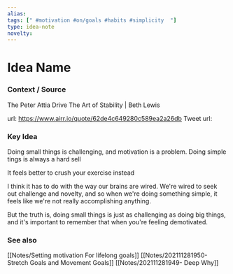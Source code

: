 ```yaml
---
alias: 
tags: [" #motivation #on/goals #habits #simplicity  "]
type: idea-note
novelty: 
---
```

# Idea Name

### Context / Source
The Peter Attia Drive
The Art of Stability | Beth Lewis

url: https://www.airr.io/quote/62de4c649280c589ea2a26db
Tweet url: 

### Key Idea

Doing small things is challenging, and motivation is a problem. Doing simple tings is always a hard sell

It feels better to crush your exercise instead 

I think it has to do with the way our brains are wired. We're wired to seek out challenge and novelty, and so when we're doing something simple, it feels like we're not really accomplishing anything.

But the truth is, doing small things is just as challenging as doing big things, and it's important to remember that when you're feeling demotivated.

### See also
[[Notes/Setting motivation For lifelong goals]]
[[Notes/202111281950- Stretch Goals and Movement Goals]]
[[Notes/202111281949- Deep Why]]